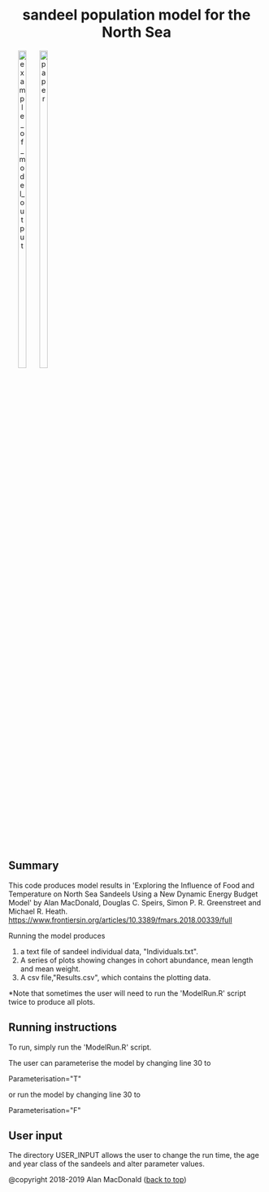  

<!-- *** Based on this template -> https://github.com/othneildrew/Best-README-Template/blob/master/README.md  -->


<a name="readme-top"></a>

  
<h1 align="center">sandeel population model for the North Sea</h1>


<div align="center" style="width:10vw">
<img float="left" margin = 10 padding = 10 width="40%" alt="example_of_model_output" src="https://user-images.githubusercontent.com/43473952/207916898-d9bba1c5-40e4-4bcb-93fc-a78178daa8d8.png">

 <img float="left" margin = 10 padding = 10 width="40%" alt="paper" src="https://user-images.githubusercontent.com/43473952/207920436-16c9ee64-e2e6-4969-af9e-d5a959e9d84c.png" >

 
 </div>


<!-- Summary -->
## Summary

This code produces model results in 
'Exploring the Influence of Food and Temperature on North Sea Sandeels Using a New Dynamic Energy Budget Model' by Alan MacDonald, Douglas C. Speirs, Simon P. R. Greenstreet and Michael R. Heath.
https://www.frontiersin.org/articles/10.3389/fmars.2018.00339/full


Running the model produces 
1) a text file of sandeel individual data, "Individuals.txt".
2) A series of plots showing changes in cohort abundance, mean length and mean weight.
3) A csv file,"Results.csv", which contains the plotting data.


*Note that sometimes the user will need to run the 'ModelRun.R' script twice to produce all plots.



<!-- Running instructions -->
## Running instructions
 
To run, simply run the 'ModelRun.R' script.

The user can parameterise the model by changing line 30 to

Parameterisation="T"

or run the model by  changing line 30 to

Parameterisation="F"


 

<!-- User input-->
## User input
 

The directory USER_INPUT allows the user to change the run time, the age and year class of the sandeels and alter parameter values. 

<p align="left"> @copyright 2018-2019 Alan MacDonald  (<a align="right" href="#readme-top">back to top</a>) </p>

 
<!-- LICENSE
* Code based on *
 
MIT License

Copyright (c) 2021 Othneil Drew

Permission is hereby granted, free of charge, to any person obtaining a copy
of this software and associated documentation files (the "Software"), to deal
in the Software without restriction, including without limitation the rights
to use, copy, modify, merge, publish, distribute, sublicense, and/or sell
copies of the Software, and to permit persons to whom the Software is
furnished to do so, subject to the following conditions:

The above copyright notice and this permission notice shall be included in all
copies or substantial portions of the Software.

THE SOFTWARE IS PROVIDED "AS IS", WITHOUT WARRANTY OF ANY KIND, EXPRESS OR
IMPLIED, INCLUDING BUT NOT LIMITED TO THE WARRANTIES OF MERCHANTABILITY,
FITNESS FOR A PARTICULAR PURPOSE AND NONINFRINGEMENT. IN NO EVENT SHALL THE
AUTHORS OR COPYRIGHT HOLDERS BE LIABLE FOR ANY CLAIM, DAMAGES OR OTHER
LIABILITY, WHETHER IN AN ACTION OF CONTRACT, TORT OR OTHERWISE, ARISING FROM,
OUT OF OR IN CONNECTION WITH THE SOFTWARE OR THE USE OR OTHER DEALINGS IN THE
SOFTWARE.
  --> 
 
